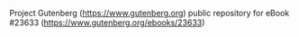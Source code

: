 Project Gutenberg (https://www.gutenberg.org) public repository for eBook #23633 (https://www.gutenberg.org/ebooks/23633)
